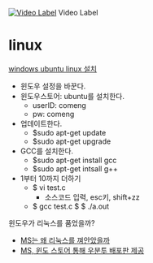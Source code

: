 [![Video Label](http://img.youtube.com/vi/uLR1RNqJ1Mw/0.jpg)](https://youtu.be/uLR1RNqJ1Mw?t=0s) Video Label

# linux
[windows ubuntu linux 설치](https://archwin.net/400)
* 윈도우 설정을 바꾼다.
* 윈도우스토어: ubuntu를 설치한다.
  * userID: comeng
  * pw: comeng
* 업데이트한다.
  * $sudo apt-get update
  * $sudo apt-get upgrade
* GCC를 설치한다.
  * $sudo apt-get install gcc
  * $sudo apt-get intsall g++
* 1부터 10까지 더하기
  * $ vi test.c 
    * 소스코드 입력, esc키, shift+zz
  * $ gcc test.c
  $ $ ./a.out

윈도우가 리눅스를 품었을까?
* [MS는 왜 리눅스를 껴안았을까](http://it.chosun.com/site/data/html_dir/2016/04/22/2016042285007.html)
* [MS, 윈도 스토어 통해 우분투 배포판 제공](http://www.zdnet.co.kr/view/?no=20170711102624&from=Mobile)

